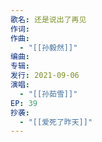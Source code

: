 ```yaml
---
歌名: 还是说出了再见
作词: 
作曲:
  - "[[孙毅然]]"
编曲: 
专辑: 
发行: 2021-09-06
演唱:
  - "[[孙茹雪]]"
EP: 39
抄袭:
  - "[[爱死了昨天]]"
---
```

